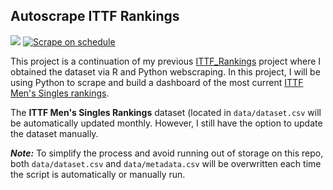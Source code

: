 ## Autoscrape ITTF Rankings

[![](https://img.shields.io/badge/-Dashboard-blue)](https://kenf1-ittf-autoscrape-app-8bze4y.streamlit.app/) [![Scrape on schedule](https://github.com/kenf1/ITTF-Autoscrape/actions/workflows/actions.yml/badge.svg)](https://github.com/kenf1/ITTF-Autoscrape/actions/workflows/actions.yml)

This project is a continuation of my previous [ITTF_Rankings](https://github.com/kenf1/TT-DS/tree/main/Rankings) project where I obtained the dataset via R and Python webscraping. In this project, I will be using Python to scrape and build a dashboard of the most current [ITTF Men's Singles rankings](https://www.ittf.com/rankings/).

The __ITTF Men's Singles Rankings__ dataset (located in `data/dataset.csv` will be automatically updated monthly. However, I still have the option to update the dataset manually.

***Note:*** To simplify the process and avoid running out of storage on this repo, both `data/dataset.csv` and `data/metadata.csv` will be overwritten each time the script is automatically or manually run.